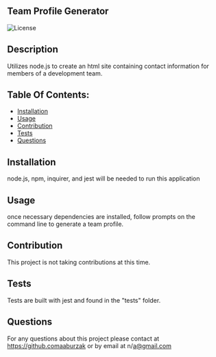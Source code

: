 ## Team Profile Generator

![License](https://img.shields.io/badge/License-MIT-blue.svg)

## Description
Utilizes node.js to create an html site containing contact information for members of a development team.

## Table Of Contents:
- [Installation](#installation)
- [Usage](#usage)
- [Contribution](#contribution)
- [Tests](#tests)
- [Questions](#questions)

## Installation
node.js, npm, inquirer, and jest will be needed to run this application

## Usage
once necessary dependencies are installed, follow prompts on the command line to generate a team profile.

## Contribution
This project is not taking contributions at this time.

## Tests
Tests are built with jest and found in the "tests" folder.  

## Questions

For any questions about this project please contact at https://github.comaaburzak or by email at n/a@gmail.com 

